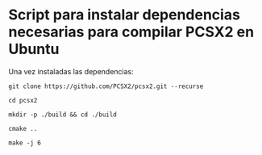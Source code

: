 # Script para instalar dependencias necesarias para compilar PCSX2 en Ubuntu

Una vez instaladas las dependencias:


```console
git clone https://github.com/PCSX2/pcsx2.git --recurse
```

```console
cd pcsx2
```

```console
mkdir -p ./build && cd ./build
```

```console
cmake ..
```

```console
make -j 6
```
